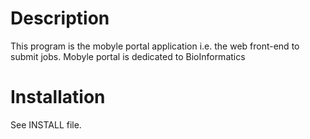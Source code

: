 # Description

This program is the mobyle portal application i.e. the web front-end to submit jobs.
Mobyle portal is dedicated to BioInformatics

# Installation

See INSTALL file.
